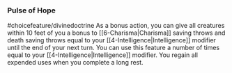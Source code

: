 ### Pulse of Hope
#choicefeature/divinedoctrine
As a bonus action, you can give all creatures within 10 feet of you a bonus to [[6-Charisma|Charisma]] saving throws and death saving throws equal to your [[4-Intelligence|Intelligence]] modifier until the end of your next turn. You can use this feature a number of times equal to your [[4-Intelligence|Intelligence]] modifier. You regain all expended uses when you complete a long rest.

